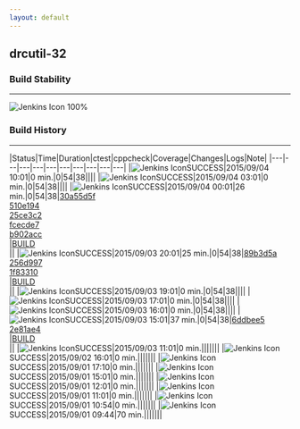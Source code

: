```yaml
---
layout: default
---
```

## drcutil-32
### Build Stability
___
![Jenkins Icon](http://jenkinshrg.github.io/images/48x48/health-80plus.png)
100%
  
### Build History
___
|Status|Time|Duration|<span class='badge'>ctest</span>|<span class='badge'>cppcheck</span>|Coverage|Changes|Logs|Note|
|---|---|---|---|---|---|---|---|---|---|
|![Jenkins Icon](http://jenkinshrg.github.io/images/24x24/blue.png)SUCCESS|2015/09/04 10:01|0 min.|0|54|38||||
|![Jenkins Icon](http://jenkinshrg.github.io/images/24x24/blue.png)SUCCESS|2015/09/04 03:01|0 min.|0|54|38||||
|![Jenkins Icon](http://jenkinshrg.github.io/images/24x24/blue.png)SUCCESS|2015/09/04 00:01|26 min.|0|54|38|[30a55d5f](https://github.com/fkanehiro/hrpsys-base/commit/30a55d5f5de47fdcdbbd95df952d89972998ce2f)<br>[510e194](https://github.com/fkanehiro/hrpsys-base/commit/510e194067b289e056f21bb347d7e0fc6f1d5a9a)<br>[25ce3c2](https://github.com/fkanehiro/hrpsys-base/commit/25ce3c25727a65ae8f8356920d00aa9e59189d32)<br>[fcecde7](https://github.com/fkanehiro/hrpsys-base/commit/fcecde7627f9969ec31aa740009392ba556739ae)<br>[b902acc](https://github.com/fkanehiro/hrpsys-base/commit/b902acc067052bbd1aed879d3bc3efb5945fb4a7)<br>|[BUILD](https://drive.google.com/file/d/0B54sHwaxmuM4Sy1LYmVNZ2NNcm8/view?usp=drivesdk)<br>||
|![Jenkins Icon](http://jenkinshrg.github.io/images/24x24/blue.png)SUCCESS|2015/09/03 20:01|25 min.|0|54|38|[89b3d5a](https://github.com/fkanehiro/hrpsys-base/commit/89b3d5a2db2342c5753ba5bf064c738483d08f9e)<br>[256d997](https://github.com/fkanehiro/hrpsys-base/commit/256d99776f039491e42b0b4f7dc0091470556d21)<br>[1f83310](https://github.com/fkanehiro/hrpsys-base/commit/1f83310c8f6aadc542df420b8f42098d295b8a32)<br>|[BUILD](https://drive.google.com/file/d/0B54sHwaxmuM4WHQ0V3ZsbTBONFk/view?usp=drivesdk)<br>||
|![Jenkins Icon](http://jenkinshrg.github.io/images/24x24/blue.png)SUCCESS|2015/09/03 19:01|0 min.|0|54|38||||
|![Jenkins Icon](http://jenkinshrg.github.io/images/24x24/blue.png)SUCCESS|2015/09/03 17:01|0 min.|0|54|38||||
|![Jenkins Icon](http://jenkinshrg.github.io/images/24x24/blue.png)SUCCESS|2015/09/03 16:01|0 min.|0|54|38||||
|![Jenkins Icon](http://jenkinshrg.github.io/images/24x24/blue.png)SUCCESS|2015/09/03 15:01|37 min.|0|54|38|[6ddbee5](https://github.com/fkanehiro/openhrp3/commit/6ddbee54b3f94f7e48a594397561bd7dcf2fed85)<br>[2e81ae4](https://github.com/fkanehiro/openhrp3/commit/2e81ae42b839088d252e1a1a60376a7acda56f6a)<br>|[BUILD](https://drive.google.com/file/d/0B54sHwaxmuM4WFZqNFNhUk9DWkU/view?usp=drivesdk)<br>||
|![Jenkins Icon](http://jenkinshrg.github.io/images/24x24/blue.png)SUCCESS|2015/09/03 11:01|0 min.|||||||
|![Jenkins Icon](http://jenkinshrg.github.io/images/24x24/blue.png)SUCCESS|2015/09/02 16:01|0 min.|||||||
|![Jenkins Icon](http://jenkinshrg.github.io/images/24x24/blue.png)SUCCESS|2015/09/01 17:10|0 min.|||||||
|![Jenkins Icon](http://jenkinshrg.github.io/images/24x24/blue.png)SUCCESS|2015/09/01 15:01|0 min.|||||||
|![Jenkins Icon](http://jenkinshrg.github.io/images/24x24/blue.png)SUCCESS|2015/09/01 12:01|0 min.|||||||
|![Jenkins Icon](http://jenkinshrg.github.io/images/24x24/blue.png)SUCCESS|2015/09/01 11:01|0 min.|||||||
|![Jenkins Icon](http://jenkinshrg.github.io/images/24x24/blue.png)SUCCESS|2015/09/01 10:54|0 min.|||||||
|![Jenkins Icon](http://jenkinshrg.github.io/images/24x24/blue.png)SUCCESS|2015/09/01 09:44|70 min.|||||||
